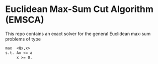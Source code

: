 # Euclidean Max-Sum Cut Algorithm (EMSCA)

This repo contains an exact solver for the general Euclidean max-sum problems of type

```txt
max  <Qx,x>
s.t. Ax <= a
     x >= 0.
```
